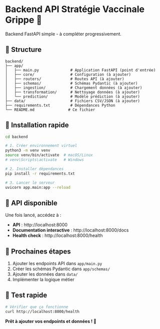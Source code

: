 # Backend API Stratégie Vaccinale Grippe 🏥

Backend FastAPI simple - à compléter progressivement.

## 📁 Structure

```
backend/
├── app/
│   ├── main.py              # Application FastAPI (point d'entrée)
│   ├── core/                # Configuration (à ajouter)
│   ├── routers/             # Routes API (à ajouter)
│   ├── schemas/             # Schémas Pydantic (à ajouter)
│   ├── ingestion/           # Chargement données (à ajouter)
│   ├── transformation/      # Nettoyage données (à ajouter)
│   └── prediction/          # Modèle prédiction (à ajouter)
├── data/                    # Fichiers CSV/JSON (à ajouter)
├── requirements.txt         # Dépendances Python
└── README.md               # Ce fichier
```

## 🚀 Installation rapide

```bash
cd backend

# 1. Créer environnement virtuel
python3 -m venv venv
source venv/bin/activate  # macOS/Linux
# venv\Scripts\activate   # Windows

# 2. Installer dépendances
pip install -r requirements.txt

# 3. Lancer le serveur
uvicorn app.main:app --reload
```

## 🔌 API disponible

Une fois lancé, accédez à :
- **API** : http://localhost:8000
- **Documentation interactive** : http://localhost:8000/docs
- **Health check** : http://localhost:8000/health

## 📝 Prochaines étapes

1. Ajouter les endpoints API dans `app/main.py`
2. Créer les schémas Pydantic dans `app/schemas/`
3. Ajouter les données dans `data/`
4. Implémenter la logique métier

## 🧪 Test rapide

```bash
# Vérifier que ça fonctionne
curl http://localhost:8000/health
```

**Prêt à ajouter vos endpoints et données ! 🎉**
